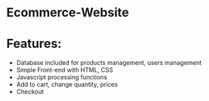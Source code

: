 # Ecommerce-Website
# Features:
- Database included for products management, users management
- Simple Front-end with HTML, CSS
- Javascript processing functions
- Add to cart, change quantity, prices
- Checkout
